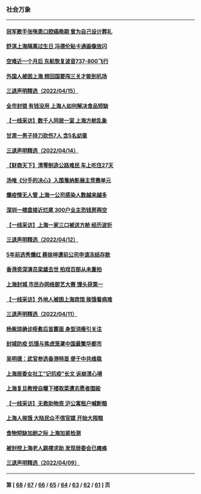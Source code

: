 ### 社会万象
---
#### [冠军歌手张咪患口腔癌晚期 曾为自己设计葬礼](../../pages/ncid282/n13714016.md) 
#### [舒淇上海隔离过生日 冯德伦贴卡通画像放闪](../../pages/ncid282/n13713960.md) 
#### [空难近一个月后 东航恢复波音737-800飞行](../../pages/ncid282/n13713935.md) 
#### [外国人被困上海 想回国要闯三关才能到机场](../../pages/ncid282/n13713766.md) 
#### [三退声明精选（2022/04/15）](../../pages/ncid282/n13712985.md) 
#### [全市封锁 有钱没用 上海人如何解决食品短缺](../../pages/ncid282/n13712700.md) 
#### [【一线采访】数千人同居一室 上海方舱乱象](../../pages/ncid282/n13712364.md) 
#### [甘肃一男子持刀砍伤7人 含5名幼童](../../pages/ncid282/n13712229.md) 
#### [三退声明精选（2022/04/14）](../../pages/ncid282/n13712038.md) 
#### [【财商天下】清零制造公路难民 车上吃住27天](../../pages/ncid282/n13711912.md) 
#### [汤唯《分手的决心》入围戛纳影展主竞赛单元](../../pages/ncid282/n13711873.md) 
#### [爆疫情无人管 上海一公司感染人数越来越多](../../pages/ncid282/n13711044.md) 
#### [深圳一楼盘接近烂尾 300户业主恐钱房两空](../../pages/ncid282/n13710521.md) 
#### [【一线采访】上海一家三口被送方舱 经历波折](../../pages/ncid282/n13710464.md) 
#### [三退声明精选（2022/04/12）](../../pages/ncid282/n13710363.md) 
#### [5年前选秀爆红 蔡徐坤遭前公司申请冻结存款](../../pages/ncid282/n13710137.md) 
#### [香港资深演员梁雄去世 拍戏百部从未重拍](../../pages/ncid282/n13710185.md) 
#### [上海封城 市民办网络厨艺大赛 馒头获第一](../../pages/ncid282/n13709855.md) 
#### [【一线采访】外地人被困上海宾馆 挨饿看病难](../../pages/ncid282/n13709485.md) 
#### [三退声明精选（2022/04/11）](../../pages/ncid282/n13709533.md) 
#### [杨紫琼确诊痊愈后首露面 身型消瘦引关注](../../pages/ncid282/n13709399.md) 
#### [封城防疫 饥饿与焦虑笼罩中国最繁华都市](../../pages/ncid282/n13709427.md) 
#### [吴明德：武官参选香港特首 便于中共维稳](../../pages/ncid282/n13709073.md) 
#### [上海居委女社工“记抗疫”长文 诉崩溃心境](../../pages/ncid282/n13708843.md) 
#### [上海复旦教授自曝下楼取菜遭志愿者围殴](../../pages/ncid282/n13708759.md) 
#### [【一线采访】无救助物资 沪公寓租户喊断粮](../../pages/ncid282/n13708555.md) 
#### [上海人挨饿 大陆民众不信官媒 开始大囤粮](../../pages/ncid282/n13708444.md) 
#### [食物短缺加剧之际 上海加紧检测](../../pages/ncid282/n13708311.md) 
#### [被封控上海老人跳楼求助 发现居委会已瘫痪](../../pages/ncid282/n13708118.md) 
#### [三退声明精选（2022/04/09）](../../pages/ncid282/n13708091.md) 

---
#### 第 [ [68](./68.md) / [67](./67.md) / [66](./66.md) / [65](./65.md) / [64](./64.md) / [63](./63.md) / [62](./62.md) / [61](./61.md) ] 页
